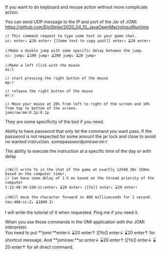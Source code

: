 If you want to do keyboard and mouse action without more complicate action.

You can send UDP message to the IP and port of the Jar of JOMI:
https://github.com/EloiStree/2020_04_10_JavaOpenMacroInputRuntime
```
// This command request to type some text in your game chat.
sc: enter↓ ⌛20 enter↑ [[Some text to copy past]] enter↓ ⌛20 enter↑

//Make a double jump with some specific delay between the jump. 
sc: jump↓ ⌛100 jump↑ ⌛200 jump↓ ⌛20 jump↑  

//Make a left click with the mouse
ms:l  

// start pressing the right button of the mouse
mp:r  

// release the right button of the mouse
mr:r  

// Move your mouse at 20% from left to right of the screen and 10% from top to bottom of the screen.
jomiraw:mm:0.2p:0.1p  

```


They are some specificity of the tool if you need.

Ability to have password that only let the command you want pass.
If the password is not respected for some amount the jar lock and close to avoid no wanted instruction.
somepasswordjomiraw:mr:r  

The ability to execute the instruction at a specific time of the day or with delay

```

//Will write Yo in the chat of the game at exactly 12h40 30s 150ms based on the computer timer.
// Can have some delay of 1-5 ms based on the thread priority of the computer
t:12-40-30-150:sc:enter↓ ⌛20 enter↑ [[Yo]] enter↓ ⌛20 enter↑

//Will move the character forward in 400 milliseconds for 1 second.
tms:400:sc:Z↓ ⌛1000 Z↑ 

```


I will write the tutorial of it when requested.
Ping me if you need it.




When you use those commands in the OMI application with the JOMI interpreter.  
You need to put **jomi:**enter↓ ⌛20 enter↑ [[Yo]] enter↓ ⌛20 enter↑ for shortcut message.
And **jomiraw:**sc:enter↓ ⌛20 enter↑ [[Yo]] enter↓ ⌛20 enter↑  for all direct command.  


